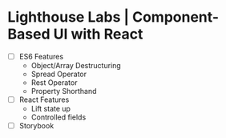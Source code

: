 # Lighthouse Labs | Component-Based UI with React

* [ ] ES6 Features
  * Object/Array Destructuring
  * Spread Operator
  * Rest Operator
  * Property Shorthand
* [ ] React Features
  * Lift state up
  * Controlled fields
* [ ] Storybook
